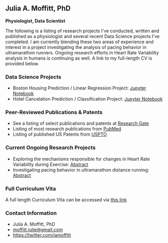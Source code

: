 ## Julia A. Moffitt, PhD
**Physiologist, Data Scientist**

The following is a listing of research projects I've conducted, written and published as a physiologist and several recent Data Science projects I've completed.  I am currently blending these two areas of experience and interest in a project investigating the analysis of pacing behavior in ultramarathon runners.   Ongoing research efforts in Heart Rate Variability analysis in humans is continuing as well.  A link to my full-length CV is provided below.  

### Data Science Projects

- Boston Housing Prediction / Linear Regression Project: [Jupyter Notebook](https://github.com/jamoffitt67/jamoffitt67.github.io/blob/0119d0ca89f5bcd85d626067e3a0c4f7612d12a7/Boston_house_price_prediction_pf.ipynb)
- Hotel Cancelation Prediction / Classification Project: [Jupyter Notebook](https://github.com/jamoffitt67/jamoffitt67.github.io/blob/4299e9e4df3656cb15f3508447445ecc83e96931/Project_Classification_Hotel_Cancelation_PF.ipynb)

### Peer-Reviewed Publications & Patents

- See a listing of select publications and patents at [Research Gate](https://www.researchgate.net/profile/Julia-Moffitt/research)
- Listing of most research publications from [PubMed](https://pubmed.ncbi.nlm.nih.gov/?term=(cardio)%20AND%20(Moffitt%2C%20JA%5BAuthor%5D)&sort=date)
- Listing of published US Patents from [USPTO](https://patft.uspto.gov/netacgi/nph-Parser?Sect1=PTO2&Sect2=HITOFF&p=1&u=%2Fnetahtml%2FPTO%2Fsearch-bool.html&r=0&f=S&l=50&TERM1=Moffitt&FIELD1=INNM&co1=AND&TERM2=Cardiac+Pacemakers&FIELD2=ASNM&d=PTXT)

### Current Ongoing Research Projects
- Exploring the mechanisms responsible for changes in Heart Rate Variability during Exercise: [Abstract](https://digitalcommons.wku.edu/ijesab/vol11/iss7/36/)
- Investigating pacing behavior in ultramarathon distance running: [Abstract](https://journals.lww.com/acsm-msse/Fulltext/2021/08001/Women_Pace_Better_Than_Men_In_A_100_mile_Distance.108.aspx)

### Full Curriculum Vita

A full length Curriculum Vita can be accessed via [this link](https://github.com/jamoffitt67/jamoffitt67.github.io/blob/4751f561afc845b35d813a0297646dbc10208657/JuliaAMoffittCV%20Current%2012.1.21.pdf)


### Contact Information

- Julia A. Moffitt, PhD
- moffitt.julie@gmail.com
- https://twitter.com/jamoffitt
